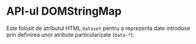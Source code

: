 # API-ul DOMStringMap

Este folosit de atributul HTML `dataset` pentru a reprezenta date introduse prin definirea unor atribute particularizate (`data-*`).